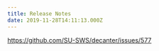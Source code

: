 ```yaml
---
title: Release Notes
date: 2019-11-28T14:11:13.000Z
---
```

https://github.com/SU-SWS/decanter/issues/577
